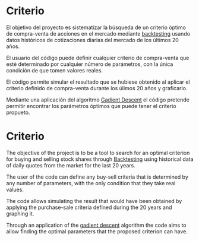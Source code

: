 # Criterio

El objetivo del proyecto es sistematizar la búsqueda de un criterio óptimo de compra-venta de acciones en el mercado mediante [backtesting](https://es.wikipedia.org/wiki/Backtesting) usando datos históricos de cotizaciones diarias del mercado de los últimos 20 años.  

El usuario del código puede definir cualquier criterio de compra-venta que esté determinado por cualquier número de parámetros, con la única condición de que tomen valores reales. 

El código permite simular el resultado que se hubiese obtenido al aplicar el criterio definido de compra-venta durante los úlimos 20 años y graficarlo.

Mediante una aplicación del algoritmo [Gadient Descent](https://en.wikipedia.org/wiki/Gradient_descent) el código pretende permitir encontrar los parámetros óptimos que puede tener el criterio propueto.

# Criterio

The objective of the project is to be a tool to search for an optimal criterion for buying and selling stock shares through [Backtesting](https://es.wikipedia.org/wiki/backtesting) using historical data of daily quotes from the market for the last 20 years.

The user of the code can define any buy-sell criteria that is determined by any number of parameters, with the only condition that they take real values.

The code allows simulating the result that would have been obtained by applying the purchase-sale criteria defined during the 20 years and graphing it.

Through an application of the [gadient descent](https://en.wikipedia.org/wiki/gradent_descent) algorithm the code aims to allow finding the optimal parameters that the proposed criterion can have.
